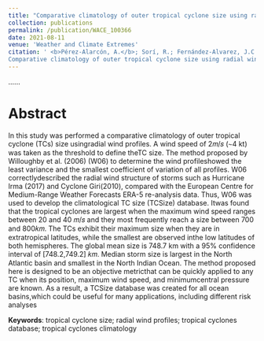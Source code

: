 ```yaml
---
title: "Comparative climatology of outer tropical cyclone size using radial windprofiles"
collection: publications
permalink: /publication/WACE_100366
date: 2021-08-11
venue: 'Weather and Climate Extremes'
citation: ' <b>Pérez-Alarcón, A.</b>; Sorí, R.; Fernández-Alvarez, J.C.; Nieto, R.; Gimeno, L. (2021).
Comparative climatology of outer tropical cyclone size using radial wind profiles. <i>Weather and Climate Extremes</i>, 33, 100366, <a href="https://doi.org/10.1016/j.wace.2021.100366" target="blank">https://doi.org/10.1016/j.wace.2021.100366</a>'
---
```


......  

# Abstract

In this study was performed a comparative climatology of outer tropical cyclone (TCs) size usingradial wind profiles. A wind speed of 2𝑚/𝑠 (∼4 kt) was taken as the threshold to define theTC size. The method proposed by Willoughby et al. (2006) (W06) to determine the wind profileshowed the least variance and the smallest coefficient of variation of all profiles. W06 correctlydescribed the radial wind 
structure of storms such as Hurricane Irma (2017) and Cyclone Giri(2010), compared with the European Centre for Medium-Range Weather Forecasts ERA-5 re-analysis 
data. Thus, W06 was used to develop the climatological TC size (TCSize) database. Itwas found that the tropical cyclones are largest when the maximum wind speed 
ranges between 20 and 40 𝑚/𝑠 and they most frequently reach a size between 700 and 800𝑘𝑚. The TCs exhibit their maximum size when they are in extratropical 
latitudes, while the smallest are observed inthe low latitudes of both hemispheres. The global mean size is 748.7 km with a 95% confidence interval of
[748.2,749.2] 𝑘𝑚. Median storm size is largest in the North Atlantic basin and smallest in the North Indian Ocean. The method proposed here is designed
to be an objective metricthat can be quickly applied to any TC when its position, maximum wind speed, and minimumcentral pressure are known. As a result,
a TCSize database was created for all ocean basins,which could be useful for many applications, including different risk analyses

<b>Keywords</b>: tropical cyclone size; radial wind profiles; tropical cyclones database; tropical cyclones climatology



